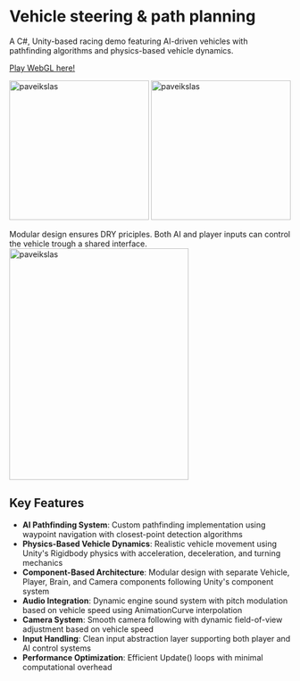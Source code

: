 # Vehicle steering & path planning

A C#, Unity-based racing demo featuring AI-driven vehicles with pathfinding algorithms and physics-based vehicle dynamics.

[Play WebGL here!](https://play.unity.com/en/games/6e32a1e0-da7d-4134-9d21-86b9acf70cac/1)

<img height="250" alt="paveikslas" src="https://github.com/user-attachments/assets/12aca257-aa80-44a2-9e88-586d0569538e" />
<img height="250" alt="paveikslas" src="https://github.com/user-attachments/assets/ee0d7174-d9d4-4aa0-80d1-ff908532e010" />


Modular design ensures DRY priciples. Both AI and player inputs can control the vehicle trough a shared interface.
<img width="321" height="415" alt="paveikslas" src="https://github.com/user-attachments/assets/9a1c5685-f623-41c2-b6cb-fea6f0765d16" />

## Key Features

- **AI Pathfinding System**: Custom pathfinding implementation using waypoint navigation with closest-point detection algorithms
- **Physics-Based Vehicle Dynamics**: Realistic vehicle movement using Unity's Rigidbody physics with acceleration, deceleration, and turning mechanics
- **Component-Based Architecture**: Modular design with separate Vehicle, Player, Brain, and Camera components following Unity's component system
- **Audio Integration**: Dynamic engine sound system with pitch modulation based on vehicle speed using AnimationCurve interpolation
- **Camera System**: Smooth camera following with dynamic field-of-view adjustment based on vehicle speed
- **Input Handling**: Clean input abstraction layer supporting both player and AI control systems
- **Performance Optimization**: Efficient Update() loops with minimal computational overhead

